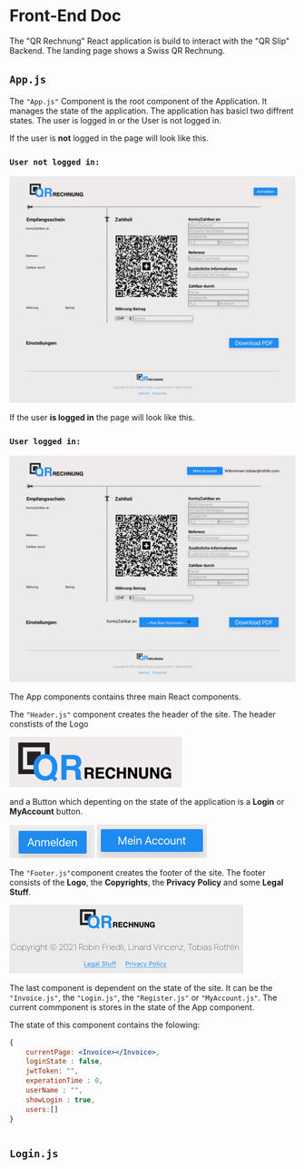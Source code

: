 # Front-End Doc

The "QR Rechnung" React application is build to interact with the "QR Slip" Backend. The landing page shows a Swiss QR Rechnung.

## `App.js`

The `"App.js"` Component is the root component of the Application. It manages the state of the application. The application has basicl two diffrent states. The user is logged in or the User is not logged in. 

If the user is **not** logged in the page will look like this.

### `User not logged in:`
![Invoice Modul](Screenshots/croped/QRSlip6.png)


If the user **is logged in** the page will look like this.

### `User logged in:`
![Invoice Modul](Screenshots/croped/QRSlip3.png)

The App components contains three main React components. 

The `"Header.js"` component creates the header of the site. The header constists of the Logo

![Invoice Modul](Screenshots/croped/QRSlip9.png)

and a Button which depenting on the state of the application is a **Login** or **MyAccount** button.

![Invoice Modul](Screenshots/croped/QRSlip11.png)
![Invoice Modul](Screenshots/croped/QRSlip10.png)

The `"Footer.js"`component creates the footer of the site. The footer consists of the **Logo**, the **Copyrights**, the **Privacy Policy** and some **Legal Stuff**.

![Invoice Modul](Screenshots/croped/QRSlip12.png)

The last component is dependent on the state of the site. It can be the `"Invoice.js"`, the `"Login.js"`, the `"Register.js"` or `"MyAccount.js"`. The current commponent is stores in the state of the App component. 

The state of this component contains the folowing:
````jsx
{
    currentPage: <Invoice></Invoice>,
    loginState : false,
    jwtToken: "",
    experationTime : 0,
    userName : "",
    showLogin : true,
    users:[]
}
````

#
## `Login.js`

